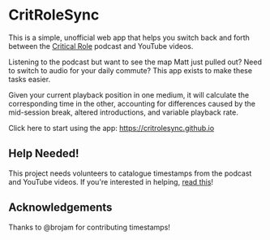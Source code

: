 # CritRoleSync

This is a simple, unofficial web app that helps you switch back and forth
between the [Critical Role](https://critrole.com) podcast and YouTube videos.

Listening to the podcast but want to see the map Matt just pulled out? Need to
switch to audio for your daily commute? This app exists to make these tasks
easier.

Given your current playback position in one medium, it will calculate the
corresponding time in the other, accounting for differences caused by the
mid-session break, altered introductions, and variable playback rate.

Click here to start using the app: https://critrolesync.github.io

## Help Needed!

This project needs volunteers to catalogue timestamps from the podcast and
YouTube videos. If you're interested in helping, [read
this](https://github.com/critrolesync/critrolesync.github.io/issues/1)!

## Acknowledgements

Thanks to @brojam for contributing timestamps!
